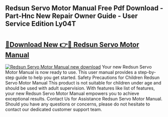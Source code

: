 ## Redsun Servo Motor Manual Free Pdf Download - Part-Hnc New Repair Owner Guide - User Service Edition Ly04T

# <h2><a href="http://cf12247.oget.top/?id=Redsun+Servo+Motor+Manual">🔗Download New 👉🔴 Redsun Servo Motor Manual</a></h2>

[![Redsun Servo Motor Manual new download](https://i.imgur.com/5g1atiW.png)](http://cf12247.oget.top/?id=Redsun+Servo+Motor+Manual)
Your new Redsun Servo Motor Manual is now ready to use. This user manual provides a step-by-step guide to help you get started. Safety Precautions for Children Redsun Servo Motor Manual This product is not suitable for children under age and should be used with adult supervision. With features like list of features, your new Redsun Servo Motor Manual empowers you to achieve exceptional results. Contact Us for Assistance Redsun Servo Motor Manual. Should you have any questions or concerns, please do not hesitate to contact our dedicated customer support team.
